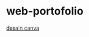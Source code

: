 # web-portofolio
[desain canva](https://www.canva.com/design/DAFwRsk5auc/PtZ9cTSjIf3I8C5xLeqc1g/view?utm_content=DAFwRsk5auc&utm_campaign=designshare&utm_medium=link&utm_source=editor)
